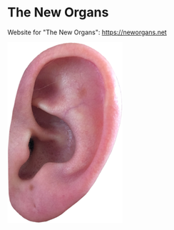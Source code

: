 # The New Organs

Website for "The New Organs": https://neworgans.net

![alt text](ear.png "The New Organs")
